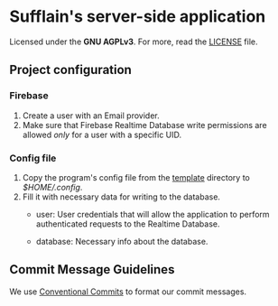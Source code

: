 # Sufflain's server-side application

Licensed under the **GNU AGPLv3**. For more, read the [LICENSE](./LICENSE) file.

## Project configuration
### Firebase
1. Create a user with an Email provider.
2. Make sure that Firebase Realtime Database write permissions are allowed *only* for a user with a 
specific UID.
### Config file
1. Copy the program's config file from the [template](./template) directory to *$HOME/.config*.
2. Fill it with necessary data for writing to the database.
    - user: User credentials that will allow the application to perform authenticated requests to 
    the Realtime Database.

    - database: Necessary info about the database.

## Commit Message Guidelines
We use [Conventional Commits](https://www.conventionalcommits.org/en/v1.0.0/) to format our commit
messages.